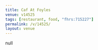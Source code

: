 ```yaml
---
title: Caf At Foyles
venue: v14525
tags: [restaurant, food, "fhrs:715227"]
permalink: /v/14525/
layout: venue
---
```

null